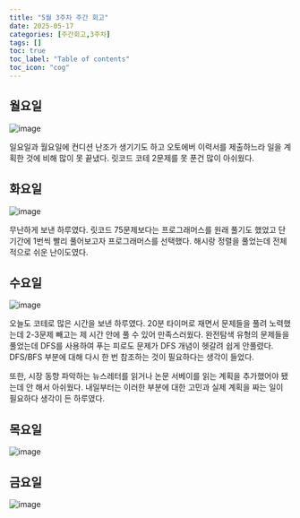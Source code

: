 ```yaml
---
title: "5월 3주차 주간 회고"
date: 2025-05-17
categories: [주간회고,3주차]
tags: []
toc: true
toc_label: "Table of contents"
toc_icon: "cog"
---
```


## 월요일
![image](https://github.com/user-attachments/assets/cfecea86-e8a6-43aa-af41-9a46bc3852e3)

일요일과 월요일에 컨디션 난조가 생기기도 하고 오토에버 이력서를 제출하느라 일을 계획한 것에 비해 많이 못 끝냈다. 릿코드 코테 2문제를 못 푼건 많이 아쉬웠다. 

## 화요일
![image](https://github.com/user-attachments/assets/937e0cc7-e4fd-4e82-bd17-513d4cc700c3)

무난하게 보낸 하루였다. 릿코드 75문제보다는 프로그래머스를 원래 풀기도 했었고 단기간에 1번씩 빨리 풀어보고자 프로그래머스를 선택했다. 해시랑 정렬을 풀었는데 전체적으로 쉬운 난이도였다.
## 수요일
![image](https://github.com/user-attachments/assets/b2bf8478-54e6-4d40-87c9-c1b27a9e1b21)

오늘도 코테로 많은 시간을 보낸 하루였다. 20분 타이머로 재면서 문제들을 풀려 노력했는데 2-3문제 빼고는 제 시간 안에 풀 수 있어 만족스러웠다. 완전탐색 유형의 문제들을 풀었는데 DFS를 사용하여 푸는 피로도 문제가 DFS 개념이 헷갈려 쉽게 안풀렸다. DFS/BFS 부분에 대해 다시 한 번 참조하는 것이 필요하다는 생각이 들었다. 

또한, 시장 동향 파악하는 뉴스레터를 읽거나 논문 서베이를 읽는 계획을 추가했어야 됐는데 안 해서 아쉬웠다. 내일부터는 이러한 부분에 대한 고민과 실제 계획을 짜는 일이 필요하다 생각이 든 하루였다.

## 목요일

![image](https://github.com/user-attachments/assets/181c34d1-4e92-451c-84b8-c0e626ea382f)

## 금요일
![image](https://github.com/user-attachments/assets/e5946898-fa1e-44ae-a36f-a6981bd30ace)

